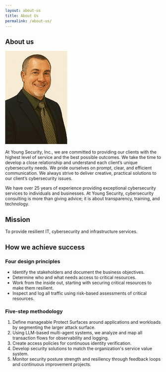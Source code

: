 ```yaml
---
layout: about-us
title: About Us
permalink: /about-us/
---
```



## About us

<a href="/members/joe.html">
  <img src="/assets/images/ChatGPT%20Image%20Mar%2030,%202025,%2012_15_16%20AM.png" alt="Joseph Young" width="200">
</a>

At Young Security, Inc., we are committed to providing our clients with the highest level of service and the best possible outcomes. We take the time to develop a close relationship and understand each client’s unique cybersecurity needs. We pride ourselves on prompt, clear, and efficient communication. We always strive to deliver creative, practical solutions to our client’s cybersecurity issues.

We have over 25 years of experience providing exceptional cybersecurity services to individuals and businesses. At Young Security, cybersecurity consulting is more than giving advice; it is about transparency, training, and technology.

## Mission

To provide resilient IT, cybersecurity and infrastructure services.

## How we achieve success

### Four design principles

- Identify the stakeholders and document the business objectives.
- Determine who and what needs access to critical resources.
- Work from the inside out, starting with securing critical resources to make them resilient.
- Inspect and log all traffic using risk-based assessments of critical resources.

### Five-step methodology

1. Define manageable Protect Surfaces around applications and workloads by segmenting the larger attack surface.
2. Using LLM-based multi-agent systems, we analyze and map all transaction flows for observability and logging.
3. Create access policies for continuous identity verification.
4. Develop security solutions to match the organization's service value system.
5. Monitor security posture strength and resiliency through feedback loops and continuous improvement projects.

